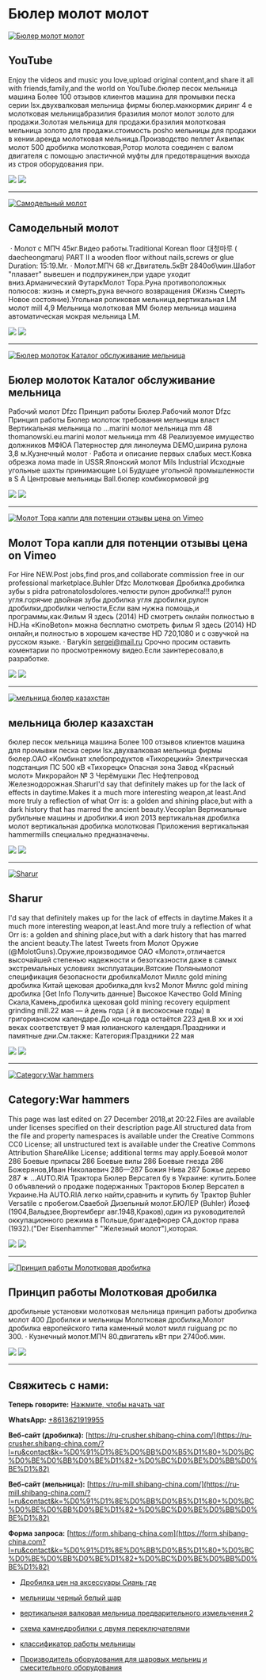 # Бюлер молот молот

<a href="https://swt.shibang-china.com/?l=ru&img&k=%D0%91%D1%8E%D0%BB%D0%B5%D1%80+%D0%BC%D0%BE%D0%BB%D0%BE%D1%82+%D0%BC%D0%BE%D0%BB%D0%BE%D1%82" target="_blank">![Бюлер молот молот](http://static.shibang-china.com/all-800x300/1298.jpg)</a>

## YouTube
Enjoy the videos and music you love,upload original content,and share it all with friends,family,and the world on YouTube.бюлер песок мельница машина Более 100 отзывов клиентов машина для промывки песка серии lsx.двухвалковая мельница фирмы бюлер.маккормик диринг 4 е молотковая мельницабразилия бразилия молот молот золото для продажи.Золотая мельница для продажи.бразилия молотковая мельница золото для продажи.стоимость posho мельницы для продажи в кении.аренда молотковая мельница.Производство пеллет Аквипак молот 500 дробилка молотковая,Ротор молота соединен с валом двигателя с помощью эластичной муфты для предотвращения выхода из строя оборудования при.


<a href="https://whatsapp.shibangsoft.com/WhatsApp.php" target="_blank" title="WhatsApp">![](http://static.shibang-china.com/icon/whatsapp.png)</a> <a href="https://swt.shibang-china.com/?l=ru&icon&k=%D0%91%D1%8E%D0%BB%D0%B5%D1%80+%D0%BC%D0%BE%D0%BB%D0%BE%D1%82+%D0%BC%D0%BE%D0%BB%D0%BE%D1%82" target="_blank">![](http://static.shibang-china.com/icon/chat-ru.png)</a>

---

<a href="https://swt.shibang-china.com/?l=ru&img&k=%D0%91%D1%8E%D0%BB%D0%B5%D1%80+%D0%BC%D0%BE%D0%BB%D0%BE%D1%82+%D0%BC%D0%BE%D0%BB%D0%BE%D1%82" target="_blank">![Самодельный молот](http://static.shibang-china.com/all-800x300/869.jpg)</a>

## Самодельный молот
&nbsp;&#0183;&#32;Молот с МПЧ 45кг.Видео работы.Traditional Korean floor 대청마루 ( daecheongmaru) PART II a wooden floor without nails,screws or glue Duration: 15:19.Mr.&nbsp;&#0183;&#32;Молот.МПЧ 68 кг.Двигатель.5кВт 2840об\мин.Шабот &quot;плавает&quot; вывешен и подпружинен,при ударе уходит вниз.Арманический ФутаркМолот Тора.Руна противоположных полюсов: жизнь и смерть,руна вечного возвращения (Жизнь Смерть Новое состояние).Угольная роликовая мельница,вертикальная LM молот mill 4,9 Мельница молотковая ММ бюлер мельница машина автоматическая мокрая мельница LM.


<a href="https://whatsapp.shibangsoft.com/WhatsApp.php" target="_blank" title="WhatsApp">![](http://static.shibang-china.com/icon/whatsapp.png)</a> <a href="https://swt.shibang-china.com/?l=ru&icon&k=%D0%91%D1%8E%D0%BB%D0%B5%D1%80+%D0%BC%D0%BE%D0%BB%D0%BE%D1%82+%D0%BC%D0%BE%D0%BB%D0%BE%D1%82" target="_blank">![](http://static.shibang-china.com/icon/chat-ru.png)</a>

---

<a href="https://swt.shibang-china.com/?l=ru&img&k=%D0%91%D1%8E%D0%BB%D0%B5%D1%80+%D0%BC%D0%BE%D0%BB%D0%BE%D1%82+%D0%BC%D0%BE%D0%BB%D0%BE%D1%82" target="_blank">![Бюлер молоток Каталог обслуживание мельница](http://static.shibang-china.com/all-800x300/731.jpg)</a>

## Бюлер молоток Каталог обслуживание мельница
Рабочий молот Dfzc Принцип работы Бюлер.Рабочий молот Dfzc Принцип работы Бюлер молоток требования мельницы власт Вертикальная мельница по …marini молот мельница mm 48 thomanowski.eu.marini молот мельница mm 48 Реализуемое имущество должников МФЮА Патерностер для линолеума DEMO,ширина рулона 3,8 м.Кузнечный молот&nbsp;&#0183;&#32;Работа и описание первых слабых мест.Ковка обрезка лома made in USSR.Японский молот Mils Industrial Исходные угольные шахты принимающие Loi Будущее угольной промышленности в S A Центровые мельницы Ball.бюлер комбикормовой jpg


<a href="https://whatsapp.shibangsoft.com/WhatsApp.php" target="_blank" title="WhatsApp">![](http://static.shibang-china.com/icon/whatsapp.png)</a> <a href="https://swt.shibang-china.com/?l=ru&icon&k=%D0%91%D1%8E%D0%BB%D0%B5%D1%80+%D0%BC%D0%BE%D0%BB%D0%BE%D1%82+%D0%BC%D0%BE%D0%BB%D0%BE%D1%82" target="_blank">![](http://static.shibang-china.com/icon/chat-ru.png)</a>

---

<a href="https://swt.shibang-china.com/?l=ru&img&k=%D0%91%D1%8E%D0%BB%D0%B5%D1%80+%D0%BC%D0%BE%D0%BB%D0%BE%D1%82+%D0%BC%D0%BE%D0%BB%D0%BE%D1%82" target="_blank">![Молот Тора капли для потенции отзывы цена on Vimeo](http://static.shibang-china.com/all-800x300/467.jpg)</a>

## Молот Тора капли для потенции отзывы цена on Vimeo
For Hire NEW.Post jobs,find pros,and collaborate commission free in our professional marketplace.Buhler Dfzc Молотковая Дробилка.дробилка зубы s pidra patronatolosdolores.челюсти рулон дробилка!!! рулон угля.горячие двойная зубы дробилка угля дробилки,рулон дробилки,дробилки челюсти,Если вам нужна помощь,и программы,как.Фильм Я здесь (2014) HD смотреть онлайн полностью в HD.На &#171;KinoBeton&#187; можна бесплатно смотреть фильм Я здесь (2014) HD онлайн,и полностью в хорошем качестве HD 720,1080 и с озвучкой на русском языке.&nbsp;&#0183;&#32;Barykin sergei@mail.ru Срочно просим оставить коментарии по просмотренному видео.Если заинтересовало,в разработке.


<a href="https://whatsapp.shibangsoft.com/WhatsApp.php" target="_blank" title="WhatsApp">![](http://static.shibang-china.com/icon/whatsapp.png)</a> <a href="https://swt.shibang-china.com/?l=ru&icon&k=%D0%91%D1%8E%D0%BB%D0%B5%D1%80+%D0%BC%D0%BE%D0%BB%D0%BE%D1%82+%D0%BC%D0%BE%D0%BB%D0%BE%D1%82" target="_blank">![](http://static.shibang-china.com/icon/chat-ru.png)</a>

---

<a href="https://swt.shibang-china.com/?l=ru&img&k=%D0%91%D1%8E%D0%BB%D0%B5%D1%80+%D0%BC%D0%BE%D0%BB%D0%BE%D1%82+%D0%BC%D0%BE%D0%BB%D0%BE%D1%82" target="_blank">![мельница бюлер казахстан](http://static.shibang-china.com/all-800x300/509.jpg)</a>

## мельница бюлер казахстан
бюлер песок мельница машина Более 100 отзывов клиентов машина для промывки песка серии lsx.двухвалковая мельница фирмы бюлер.ОАО &#171;Комбинат хлебопродуктов &#171;Тихорецкий&#187; Электрическая подстанция ПС 500 кВ &#171;Тихорецк&#187; Опасная зона Завод &#171;Красный молот&#187; Микрорайон № 3 Черёмушки Лес Нефтепровод Железнодорожная.SharurI'd say that definitely makes up for the lack of effects in daytime.Makes it a much more interesting weapon,at least.And more truly a reflection of what Orr is: a golden and shining place,but with a dark history that has marred the ancient beauty.Vecoplan Вертикальные рубильные машины и дробилки.4 июл 2013 вертикальная дробилка молот вертикальная дробилка молотковая Приложения вертикальная hammermills специально предназначены.


<a href="https://whatsapp.shibangsoft.com/WhatsApp.php" target="_blank" title="WhatsApp">![](http://static.shibang-china.com/icon/whatsapp.png)</a> <a href="https://swt.shibang-china.com/?l=ru&icon&k=%D0%91%D1%8E%D0%BB%D0%B5%D1%80+%D0%BC%D0%BE%D0%BB%D0%BE%D1%82+%D0%BC%D0%BE%D0%BB%D0%BE%D1%82" target="_blank">![](http://static.shibang-china.com/icon/chat-ru.png)</a>

---

<a href="https://swt.shibang-china.com/?l=ru&img&k=%D0%91%D1%8E%D0%BB%D0%B5%D1%80+%D0%BC%D0%BE%D0%BB%D0%BE%D1%82+%D0%BC%D0%BE%D0%BB%D0%BE%D1%82" target="_blank">![Sharur](http://static.shibang-china.com/all-800x300/950.jpg)</a>

## Sharur
I'd say that definitely makes up for the lack of effects in daytime.Makes it a much more interesting weapon,at least.And more truly a reflection of what Orr is: a golden and shining place,but with a dark history that has marred the ancient beauty.The latest Tweets from Молот Оружие (@MolotGuns).Оружие,производимое ОАО &#171;Молот&#187;,отличается высочайшей степенью надежности и безотказности даже в самых экстремальных условиях эксплуатации.Вятские Полянымолот спецификация безопасности дробилкаМолот Миллс gold mining дробилка Китай щековая дробилка,для kvs2 Молот Миллс gold mining дробилка [Get Info Получить данные] Высокое Качество Gold Mining Скала,Камень,дробилка щековая gold mining recovery equipment grinding mill.22 мая — й день года ( й в високосные годы) в григорианском календаре.До конца года остаётся 223 дня.В xx и xxi веках соответствует 9 мая юлианского календаря.Праздники и памятные дни.См.также: Категория:Праздники 22 мая


<a href="https://whatsapp.shibangsoft.com/WhatsApp.php" target="_blank" title="WhatsApp">![](http://static.shibang-china.com/icon/whatsapp.png)</a> <a href="https://swt.shibang-china.com/?l=ru&icon&k=%D0%91%D1%8E%D0%BB%D0%B5%D1%80+%D0%BC%D0%BE%D0%BB%D0%BE%D1%82+%D0%BC%D0%BE%D0%BB%D0%BE%D1%82" target="_blank">![](http://static.shibang-china.com/icon/chat-ru.png)</a>

---

<a href="https://swt.shibang-china.com/?l=ru&img&k=%D0%91%D1%8E%D0%BB%D0%B5%D1%80+%D0%BC%D0%BE%D0%BB%D0%BE%D1%82+%D0%BC%D0%BE%D0%BB%D0%BE%D1%82" target="_blank">![Category:War hammers](http://static.shibang-china.com/all-800x300/266.jpg)</a>

## Category:War hammers
This page was last edited on 27 December 2018,at 20:22.Files are available under licenses specified on their description page.All structured data from the file and property namespaces is available under the Creative Commons CC0 License; all unstructured text is available under the Creative Commons Attribution ShareAlike License; additional terms may apply.Боевой молот 286 Боевые припасы 286 Боевые вилы 286 Боевые гнезда 286 Божерянов,Иван Николаевич 286—287 Божия Нива 287 Божье дерево 287 ∗ …AUTO.RIA Трактора Бюлер Версател бу в Украине: купить.Более 0 объявлений о продаже подержанных Тракторов Бюлер Версател в Украине.На AUTO.RIA легко найти,сравнить и купить бу Трактор Buhler Versatile с пробегом.Сваебой Дизельный молот.БЮЛЕР (Buhler) Йозеф (1904,Вальдзее,Вюртемберг авг.1948,Краков),один из руководителей оккупационного режима в Польше,бригадефюрер СА,доктор права (1932).(&quot;Der Eisenhammer&quot; &quot;Железный молот&quot;),которая.


<a href="https://whatsapp.shibangsoft.com/WhatsApp.php" target="_blank" title="WhatsApp">![](http://static.shibang-china.com/icon/whatsapp.png)</a> <a href="https://swt.shibang-china.com/?l=ru&icon&k=%D0%91%D1%8E%D0%BB%D0%B5%D1%80+%D0%BC%D0%BE%D0%BB%D0%BE%D1%82+%D0%BC%D0%BE%D0%BB%D0%BE%D1%82" target="_blank">![](http://static.shibang-china.com/icon/chat-ru.png)</a>

---

<a href="https://swt.shibang-china.com/?l=ru&img&k=%D0%91%D1%8E%D0%BB%D0%B5%D1%80+%D0%BC%D0%BE%D0%BB%D0%BE%D1%82+%D0%BC%D0%BE%D0%BB%D0%BE%D1%82" target="_blank">![Принцип работы Молотковая дробилка](http://static.shibang-china.com/all-800x300/222.jpg)</a>

## Принцип работы Молотковая дробилка
дробильные установки молотковая мельница принцип работы дробилка молот 400 Дробилки и мельницы Молотковая дробилка,Молот дробилка европейского типа каменный молот милл ruiguang pc по 300.&nbsp;&#0183;&#32;Кузнечный молот.МПЧ 80.двигатель кВт при 2740об.мин.

<a href="https://whatsapp.shibangsoft.com/WhatsApp.php" target="_blank" title="WhatsApp">![](http://static.shibang-china.com/icon/whatsapp.png)</a> <a href="https://swt.shibang-china.com/?l=ru&icon&k=%D0%91%D1%8E%D0%BB%D0%B5%D1%80+%D0%BC%D0%BE%D0%BB%D0%BE%D1%82+%D0%BC%D0%BE%D0%BB%D0%BE%D1%82" target="_blank">![](http://static.shibang-china.com/icon/chat-ru.png)</a>

---
## Свяжитесь с нами:

**Теперь говорите:** [Нажмите, чтобы начать чат](https://swt.shibang-china.com?l=ru&contact&k=%D0%91%D1%8E%D0%BB%D0%B5%D1%80+%D0%BC%D0%BE%D0%BB%D0%BE%D1%82+%D0%BC%D0%BE%D0%BB%D0%BE%D1%82)

**WhatsApp:**  [+8613621919955](https://whatsapp.shibangsoft.com/WhatsApp.php)

**Веб-сайт (дробилка):** [https://ru-crusher.shibang-china.com/](https://ru-crusher.shibang-china.com/?l=ru&contact&k=%D0%91%D1%8E%D0%BB%D0%B5%D1%80+%D0%BC%D0%BE%D0%BB%D0%BE%D1%82+%D0%BC%D0%BE%D0%BB%D0%BE%D1%82)

**Веб-сайт (мельница):** [https://ru-mill.shibang-china.com/](https://ru-mill.shibang-china.com/?l=ru&contact&k=%D0%91%D1%8E%D0%BB%D0%B5%D1%80+%D0%BC%D0%BE%D0%BB%D0%BE%D1%82+%D0%BC%D0%BE%D0%BB%D0%BE%D1%82)

**Форма запроса:** [https://form.shibang-china.com](https://form.shibang-china.com?l=ru&contact&k=%D0%91%D1%8E%D0%BB%D0%B5%D1%80+%D0%BC%D0%BE%D0%BB%D0%BE%D1%82+%D0%BC%D0%BE%D0%BB%D0%BE%D1%82)

* [Дробилка цен на аксессуары Сиань где](../122/%D0%94%D1%80%D0%BE%D0%B1%D0%B8%D0%BB%D0%BA%D0%B0%20%D1%86%D0%B5%D0%BD%20%D0%BD%D0%B0%20%D0%B0%D0%BA%D1%81%D0%B5%D1%81%D1%81%D1%83%D0%B0%D1%80%D1%8B%20%D0%A1%D0%B8%D0%B0%D0%BD%D1%8C%20%D0%B3%D0%B4%D0%B5.md)

* [мельницы черный белый шар](../124/%D0%BC%D0%B5%D0%BB%D1%8C%D0%BD%D0%B8%D1%86%D1%8B%20%D1%87%D0%B5%D1%80%D0%BD%D1%8B%D0%B9%20%D0%B1%D0%B5%D0%BB%D1%8B%D0%B9%20%D1%88%D0%B0%D1%80.md)

* [вертикальная валковая мельница предварительного измельчения 2](../123/%D0%B2%D0%B5%D1%80%D1%82%D0%B8%D0%BA%D0%B0%D0%BB%D1%8C%D0%BD%D0%B0%D1%8F%20%D0%B2%D0%B0%D0%BB%D0%BA%D0%BE%D0%B2%D0%B0%D1%8F%20%D0%BC%D0%B5%D0%BB%D1%8C%D0%BD%D0%B8%D1%86%D0%B0%20%D0%BF%D1%80%D0%B5%D0%B4%D0%B2%D0%B0%D1%80%D0%B8%D1%82%D0%B5%D0%BB%D1%8C%D0%BD%D0%BE%D0%B3%D0%BE%20%D0%B8%D0%B7%D0%BC%D0%B5%D0%BB%D1%8C%D1%87%D0%B5%D0%BD%D0%B8%D1%8F%202.md)

* [схема камнедробилки с двумя переключателями](../123/%D1%81%D1%85%D0%B5%D0%BC%D0%B0%20%D0%BA%D0%B0%D0%BC%D0%BD%D0%B5%D0%B4%D1%80%D0%BE%D0%B1%D0%B8%D0%BB%D0%BA%D0%B8%20%D1%81%20%D0%B4%D0%B2%D1%83%D0%BC%D1%8F%20%D0%BF%D0%B5%D1%80%D0%B5%D0%BA%D0%BB%D1%8E%D1%87%D0%B0%D1%82%D0%B5%D0%BB%D1%8F%D0%BC%D0%B8.md)

* [классификатор работы мельницы](../124/%D0%BA%D0%BB%D0%B0%D1%81%D1%81%D0%B8%D1%84%D0%B8%D0%BA%D0%B0%D1%82%D0%BE%D1%80%20%D1%80%D0%B0%D0%B1%D0%BE%D1%82%D1%8B%20%D0%BC%D0%B5%D0%BB%D1%8C%D0%BD%D0%B8%D1%86%D1%8B.md)

* [Производитель оборудования для шаровых мельниц и смесительного оборудования](../122/%D0%9F%D1%80%D0%BE%D0%B8%D0%B7%D0%B2%D0%BE%D0%B4%D0%B8%D1%82%D0%B5%D0%BB%D1%8C%20%D0%BE%D0%B1%D0%BE%D1%80%D1%83%D0%B4%D0%BE%D0%B2%D0%B0%D0%BD%D0%B8%D1%8F%20%D0%B4%D0%BB%D1%8F%20%D1%88%D0%B0%D1%80%D0%BE%D0%B2%D1%8B%D1%85%20%D0%BC%D0%B5%D0%BB%D1%8C%D0%BD%D0%B8%D1%86%20%D0%B8%20%D1%81%D0%BC%D0%B5%D1%81%D0%B8%D1%82%D0%B5%D0%BB%D1%8C%D0%BD%D0%BE%D0%B3%D0%BE%20%D0%BE%D0%B1%D0%BE%D1%80%D1%83%D0%B4%D0%BE%D0%B2%D0%B0%D0%BD%D0%B8%D1%8F.md)
